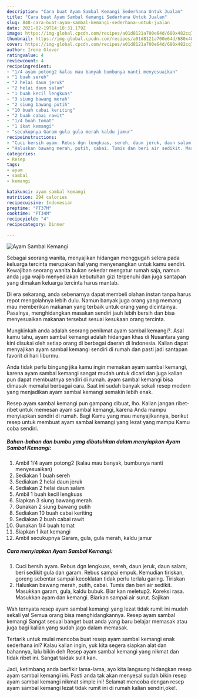 ```yaml
---
description: "Cara buat Ayam Sambal Kemangi Sederhana Untuk Jualan"
title: "Cara buat Ayam Sambal Kemangi Sederhana Untuk Jualan"
slug: 848-cara-buat-ayam-sambal-kemangi-sederhana-untuk-jualan
date: 2021-02-19T14:18:31.179Z
image: https://img-global.cpcdn.com/recipes/a01d8121a700e64d/680x482cq70/ayam-sambal-kemangi-foto-resep-utama.jpg
thumbnail: https://img-global.cpcdn.com/recipes/a01d8121a700e64d/680x482cq70/ayam-sambal-kemangi-foto-resep-utama.jpg
cover: https://img-global.cpcdn.com/recipes/a01d8121a700e64d/680x482cq70/ayam-sambal-kemangi-foto-resep-utama.jpg
author: Irene Glover
ratingvalue: 4
reviewcount: 4
recipeingredient:
- "1/4 ayam potong2 kalau mau banyak bumbunya nanti menyesuaikan"
- "1 buah sereh"
- "2 helai daun jeruk"
- "2 helai daun salam"
- "1 buah kecil lengkuas"
- "3 siung bawang merah"
- "2 siung bawang putih"
- "10 buah cabai keriting"
- "2 buah cabai rawit"
- "1/4 buah tomat"
- "1 ikat kemangi"
- "secukupnya Garam gula gula merah kaldu jamur"
recipeinstructions:
- "Cuci bersih ayam. Rebus dgn lengkuas, sereh, daun jeruk, daun salam, beri sedikit gula dan garam. Rebus sampai empuk. Kemudian tiriskan, goreng sebentar sampai kecoklatan tidak perlu terlalu garing. Tiriskan"
- "Haluskan bawang merah, putih, cabai. Tumis dan beri air sedikit. Masukkan garam, gula, kaldu bubuk. Biar kan meletup2. Koreksi rasa. Masukkan ayam dan kemangi. Biarkan sampai air surut. Sajikan"
categories:
- Resep
tags:
- ayam
- sambal
- kemangi

katakunci: ayam sambal kemangi 
nutrition: 294 calories
recipecuisine: Indonesian
preptime: "PT37M"
cooktime: "PT34M"
recipeyield: "4"
recipecategory: Dinner

---
```



![Ayam Sambal Kemangi](https://img-global.cpcdn.com/recipes/a01d8121a700e64d/680x482cq70/ayam-sambal-kemangi-foto-resep-utama.jpg)

Sebagai seorang wanita, menyajikan hidangan menggugah selera pada keluarga tercinta merupakan hal yang menyenangkan untuk kamu sendiri. Kewajiban seorang  wanita bukan sekedar mengatur rumah saja, namun anda juga wajib menyediakan kebutuhan gizi terpenuhi dan juga santapan yang dimakan keluarga tercinta harus mantab.

Di era  sekarang, anda sebenarnya dapat membeli olahan instan tanpa harus repot mengolahnya lebih dulu. Namun banyak juga orang yang memang mau memberikan makanan yang terbaik untuk orang yang dicintainya. Pasalnya, menghidangkan masakan sendiri jauh lebih bersih dan bisa menyesuaikan makanan tersebut sesuai kesukaan orang tercinta. 



Mungkinkah anda adalah seorang penikmat ayam sambal kemangi?. Asal kamu tahu, ayam sambal kemangi adalah hidangan khas di Nusantara yang kini disukai oleh setiap orang di berbagai daerah di Indonesia. Kalian dapat menyajikan ayam sambal kemangi sendiri di rumah dan pasti jadi santapan favorit di hari liburmu.

Anda tidak perlu bingung jika kamu ingin memakan ayam sambal kemangi, karena ayam sambal kemangi sangat mudah untuk dicari dan juga kalian pun dapat membuatnya sendiri di rumah. ayam sambal kemangi bisa dimasak memalui berbagai cara. Saat ini sudah banyak sekali resep modern yang menjadikan ayam sambal kemangi semakin lebih enak.

Resep ayam sambal kemangi pun gampang dibuat, lho. Kalian jangan ribet-ribet untuk memesan ayam sambal kemangi, karena Anda mampu menyiapkan sendiri di rumah. Bagi Kamu yang mau menyajikannya, berikut resep untuk membuat ayam sambal kemangi yang lezat yang mampu Kamu coba sendiri.

<!--inarticleads1-->

##### Bahan-bahan dan bumbu yang dibutuhkan dalam menyiapkan Ayam Sambal Kemangi:

1. Ambil 1/4 ayam potong2 (kalau mau banyak, bumbunya nanti menyesuaikan)
1. Sediakan 1 buah sereh
1. Sediakan 2 helai daun jeruk
1. Sediakan 2 helai daun salam
1. Ambil 1 buah kecil lengkuas
1. Siapkan 3 siung bawang merah
1. Gunakan 2 siung bawang putih
1. Sediakan 10 buah cabai keriting
1. Sediakan 2 buah cabai rawit
1. Gunakan 1/4 buah tomat
1. Siapkan 1 ikat kemangi
1. Ambil secukupnya Garam, gula, gula merah, kaldu jamur




<!--inarticleads2-->

##### Cara menyiapkan Ayam Sambal Kemangi:

1. Cuci bersih ayam. Rebus dgn lengkuas, sereh, daun jeruk, daun salam, beri sedikit gula dan garam. Rebus sampai empuk. Kemudian tiriskan, goreng sebentar sampai kecoklatan tidak perlu terlalu garing. Tiriskan
1. Haluskan bawang merah, putih, cabai. Tumis dan beri air sedikit. Masukkan garam, gula, kaldu bubuk. Biar kan meletup2. Koreksi rasa. Masukkan ayam dan kemangi. Biarkan sampai air surut. Sajikan




Wah ternyata resep ayam sambal kemangi yang lezat tidak rumit ini mudah sekali ya! Semua orang bisa menghidangkannya. Resep ayam sambal kemangi Sangat sesuai banget buat anda yang baru belajar memasak atau juga bagi kalian yang sudah jago dalam memasak.

Tertarik untuk mulai mencoba buat resep ayam sambal kemangi enak sederhana ini? Kalau kalian ingin, yuk kita segera siapkan alat dan bahannya, lalu bikin deh Resep ayam sambal kemangi yang nikmat dan tidak ribet ini. Sangat taidak sulit kan. 

Jadi, ketimbang anda berfikir lama-lama, ayo kita langsung hidangkan resep ayam sambal kemangi ini. Pasti anda tak akan menyesal sudah bikin resep ayam sambal kemangi nikmat simple ini! Selamat mencoba dengan resep ayam sambal kemangi lezat tidak rumit ini di rumah kalian sendiri,oke!.

